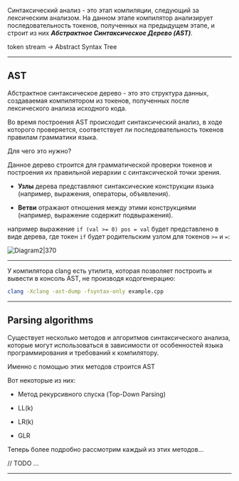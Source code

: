 
Синтаксический анализ - это этап компиляции, следующий за лексическим анализом. На данном этапе компилятор анализирует последовательность токенов, полученных на предыдущем этапе, и строит из них ***Абстрактное Синтаксическое Дерево (AST)***.

token stream -> Abstract Syntax Tree

---
## AST

Абстрактное синтаксическое дерево - это это структура данных, создаваемая компилятором из токенов, полученных после лексического анализа исходного кода. 

Во время построения AST происходит синтаксический анализ, в ходе которого проверяется, соответствует ли последовательность токенов правилам грамматики языка.


Для чего это нужно?

Данное дерево строится для грамматической проверки токенов и построения их правильной иерархии с синтаксической точки зрения.

- **Узлы** дерева представляют синтаксические конструкции языка (например, выражения, операторы, объявления).
    
- **Ветви** отражают отношения между этими конструкциями (например, выражение содержит подвыражения).


например выражение `if (val >= 0) pos = val` будет представлено в виде дерева, где токен `if` будет родительским узлом для токенов `>=` и `=`:


![Diagram2|370](https://github.com/user-attachments/assets/364df769-e05b-472e-895d-b00410e680dc)



---

У компилятора clang есть утилита, которая позволяет построить и вывести в консоль AST, не производя кодогенерацию:

``` bash
clang -Xclang -ast-dump -fsyntax-only example.cpp
```


---

## Parsing algorithms

Существует несколько методов и алгоритмов синтаксического анализа, которые могут использоваться в зависимости от особенностей языка программирования и требований к компилятору.

Именно с помощью этих методов строится AST

Вот некоторые из них:

- Метод рекурсивного спуска (Top-Down Parsing)

- LL(k)

- LR(k)

- GLR

Теперь более подробно рассмотрим каждый из этих методов...

// TODO ...

---


